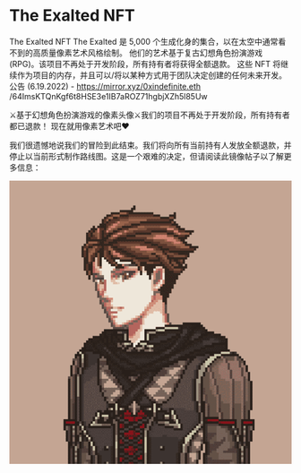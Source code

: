 # The Exalted NFT

The Exalted NFT The Exalted 是 5,000 个生成化身的集合，以在太空中通常看不到的高质量像素艺术风格绘制。 他们的艺术基于复古幻想角色扮演游戏 (RPG)。该项目不再处于开发阶段，所有持有者将获得全额退款。 这些 NFT 将继续作为项目的内存，并且可以/将以某种方式用于团队决定创建的任何未来开发。公告 (6.19.2022) - https://mirror.xyz/0xindefinite.eth /64ImsKTQnKgf6t8HSE3e1IB7aROZ71hgbjXZh5l85Uw

⚔️基于幻想角色扮演游戏的像素头像⚔️我们的项目不再处于开发阶段，所有持有者都已退款！ 现在就用像素艺术吧❤️

我们很遗憾地说我们的冒险到此结束。我们将向所有当前持有人发放全额退款，并停止以当前形式制作路线图。这是一个艰难的决定，但请阅读此镜像帖子以了解更多信息：

![NFT](微信截图_20220903181241.png)


